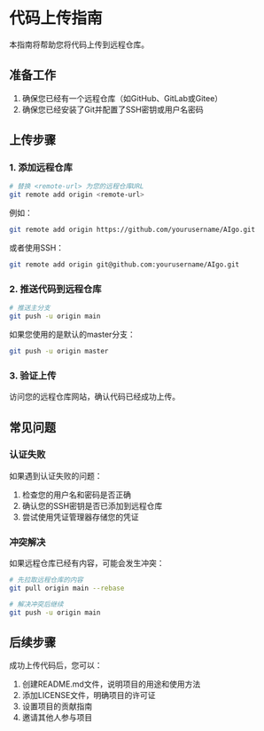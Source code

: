 # 代码上传指南

本指南将帮助您将代码上传到远程仓库。

## 准备工作

1. 确保您已经有一个远程仓库（如GitHub、GitLab或Gitee）
2. 确保您已经安装了Git并配置了SSH密钥或用户名密码

## 上传步骤

### 1. 添加远程仓库

```bash
# 替换 <remote-url> 为您的远程仓库URL
git remote add origin <remote-url>
```

例如：
```bash
git remote add origin https://github.com/yourusername/AIgo.git
```

或者使用SSH：
```bash
git remote add origin git@github.com:yourusername/AIgo.git
```

### 2. 推送代码到远程仓库

```bash
# 推送主分支
git push -u origin main
```

如果您使用的是默认的master分支：
```bash
git push -u origin master
```

### 3. 验证上传

访问您的远程仓库网站，确认代码已经成功上传。

## 常见问题

### 认证失败

如果遇到认证失败的问题：

1. 检查您的用户名和密码是否正确
2. 确认您的SSH密钥是否已添加到远程仓库
3. 尝试使用凭证管理器存储您的凭证

### 冲突解决

如果远程仓库已经有内容，可能会发生冲突：

```bash
# 先拉取远程仓库的内容
git pull origin main --rebase

# 解决冲突后继续
git push -u origin main
```

## 后续步骤

成功上传代码后，您可以：

1. 创建README.md文件，说明项目的用途和使用方法
2. 添加LICENSE文件，明确项目的许可证
3. 设置项目的贡献指南
4. 邀请其他人参与项目 